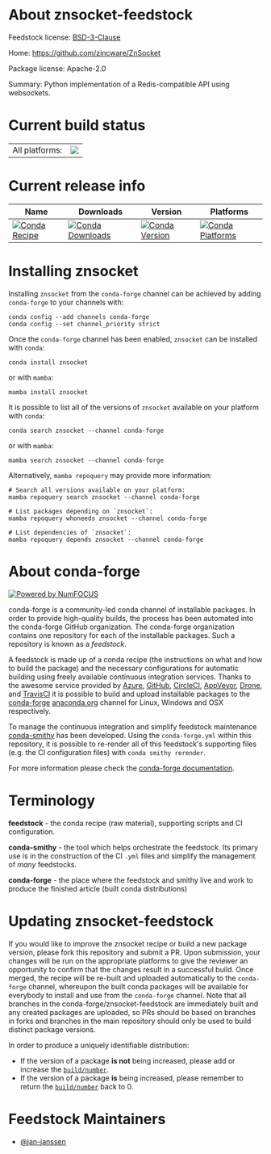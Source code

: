 About znsocket-feedstock
========================

Feedstock license: [BSD-3-Clause](https://github.com/conda-forge/znsocket-feedstock/blob/main/LICENSE.txt)

Home: https://github.com/zincware/ZnSocket

Package license: Apache-2.0

Summary: Python implementation of a Redis-compatible API using websockets.

Current build status
====================


<table><tr><td>All platforms:</td>
    <td>
      <a href="https://dev.azure.com/conda-forge/feedstock-builds/_build/latest?definitionId=24899&branchName=main">
        <img src="https://dev.azure.com/conda-forge/feedstock-builds/_apis/build/status/znsocket-feedstock?branchName=main">
      </a>
    </td>
  </tr>
</table>

Current release info
====================

| Name | Downloads | Version | Platforms |
| --- | --- | --- | --- |
| [![Conda Recipe](https://img.shields.io/badge/recipe-znsocket-green.svg)](https://anaconda.org/conda-forge/znsocket) | [![Conda Downloads](https://img.shields.io/conda/dn/conda-forge/znsocket.svg)](https://anaconda.org/conda-forge/znsocket) | [![Conda Version](https://img.shields.io/conda/vn/conda-forge/znsocket.svg)](https://anaconda.org/conda-forge/znsocket) | [![Conda Platforms](https://img.shields.io/conda/pn/conda-forge/znsocket.svg)](https://anaconda.org/conda-forge/znsocket) |

Installing znsocket
===================

Installing `znsocket` from the `conda-forge` channel can be achieved by adding `conda-forge` to your channels with:

```
conda config --add channels conda-forge
conda config --set channel_priority strict
```

Once the `conda-forge` channel has been enabled, `znsocket` can be installed with `conda`:

```
conda install znsocket
```

or with `mamba`:

```
mamba install znsocket
```

It is possible to list all of the versions of `znsocket` available on your platform with `conda`:

```
conda search znsocket --channel conda-forge
```

or with `mamba`:

```
mamba search znsocket --channel conda-forge
```

Alternatively, `mamba repoquery` may provide more information:

```
# Search all versions available on your platform:
mamba repoquery search znsocket --channel conda-forge

# List packages depending on `znsocket`:
mamba repoquery whoneeds znsocket --channel conda-forge

# List dependencies of `znsocket`:
mamba repoquery depends znsocket --channel conda-forge
```


About conda-forge
=================

[![Powered by
NumFOCUS](https://img.shields.io/badge/powered%20by-NumFOCUS-orange.svg?style=flat&colorA=E1523D&colorB=007D8A)](https://numfocus.org)

conda-forge is a community-led conda channel of installable packages.
In order to provide high-quality builds, the process has been automated into the
conda-forge GitHub organization. The conda-forge organization contains one repository
for each of the installable packages. Such a repository is known as a *feedstock*.

A feedstock is made up of a conda recipe (the instructions on what and how to build
the package) and the necessary configurations for automatic building using freely
available continuous integration services. Thanks to the awesome service provided by
[Azure](https://azure.microsoft.com/en-us/services/devops/), [GitHub](https://github.com/),
[CircleCI](https://circleci.com/), [AppVeyor](https://www.appveyor.com/),
[Drone](https://cloud.drone.io/welcome), and [TravisCI](https://travis-ci.com/)
it is possible to build and upload installable packages to the
[conda-forge](https://anaconda.org/conda-forge) [anaconda.org](https://anaconda.org/)
channel for Linux, Windows and OSX respectively.

To manage the continuous integration and simplify feedstock maintenance
[conda-smithy](https://github.com/conda-forge/conda-smithy) has been developed.
Using the ``conda-forge.yml`` within this repository, it is possible to re-render all of
this feedstock's supporting files (e.g. the CI configuration files) with ``conda smithy rerender``.

For more information please check the [conda-forge documentation](https://conda-forge.org/docs/).

Terminology
===========

**feedstock** - the conda recipe (raw material), supporting scripts and CI configuration.

**conda-smithy** - the tool which helps orchestrate the feedstock.
                   Its primary use is in the construction of the CI ``.yml`` files
                   and simplify the management of *many* feedstocks.

**conda-forge** - the place where the feedstock and smithy live and work to
                  produce the finished article (built conda distributions)


Updating znsocket-feedstock
===========================

If you would like to improve the znsocket recipe or build a new
package version, please fork this repository and submit a PR. Upon submission,
your changes will be run on the appropriate platforms to give the reviewer an
opportunity to confirm that the changes result in a successful build. Once
merged, the recipe will be re-built and uploaded automatically to the
`conda-forge` channel, whereupon the built conda packages will be available for
everybody to install and use from the `conda-forge` channel.
Note that all branches in the conda-forge/znsocket-feedstock are
immediately built and any created packages are uploaded, so PRs should be based
on branches in forks and branches in the main repository should only be used to
build distinct package versions.

In order to produce a uniquely identifiable distribution:
 * If the version of a package **is not** being increased, please add or increase
   the [``build/number``](https://docs.conda.io/projects/conda-build/en/latest/resources/define-metadata.html#build-number-and-string).
 * If the version of a package **is** being increased, please remember to return
   the [``build/number``](https://docs.conda.io/projects/conda-build/en/latest/resources/define-metadata.html#build-number-and-string)
   back to 0.

Feedstock Maintainers
=====================

* [@jan-janssen](https://github.com/jan-janssen/)


